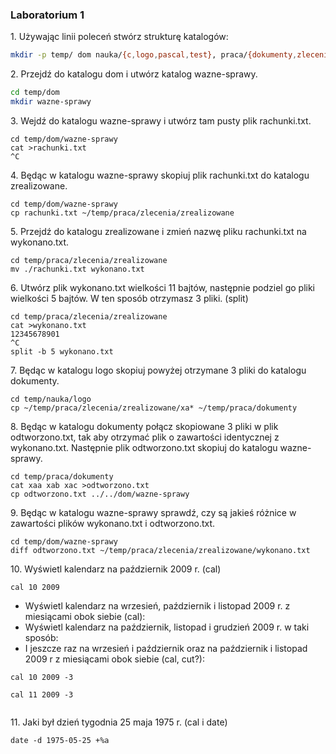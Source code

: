 ### Laboratorium 1

1\. Używając linii poleceń stwórz strukturę katalogów:

```sh
mkdir -p temp/ dom nauka/{c,logo,pascal,test}, praca/{dokumenty,zlecenia/{zrealizowane,niezrealizowane}}
```

2\. Przejdź do katalogu dom i utwórz katalog wazne-sprawy.
```sh
cd temp/dom
mkdir wazne-sprawy

```
3\. Wejdź do katalogu wazne-sprawy i utwórz tam pusty plik rachunki.txt.
```
cd temp/dom/wazne-sprawy
cat >rachunki.txt
^C

```
4\. Będąc w katalogu wazne-sprawy skopiuj plik rachunki.txt do katalogu zrealizowane.
```
cd temp/dom/wazne-sprawy
cp rachunki.txt ~/temp/praca/zlecenia/zrealizowane

```
5\. Przejdź do katalogu zrealizowane i zmień nazwę pliku rachunki.txt na wykonano.txt.
```
cd temp/praca/zlecenia/zrealizowane
mv ./rachunki.txt wykonano.txt
```
6\. Utwórz plik wykonano.txt wielkości 11 bajtów, następnie podziel go pliki wielkości 5 bajtów. W ten sposób otrzymasz 3 pliki. (split)
```
cd temp/praca/zlecenia/zrealizowane
cat >wykonano.txt
12345678901
^C
split -b 5 wykonano.txt
```
7\. Będąc w katalogu logo skopiuj powyżej otrzymane 3 pliki do katalogu dokumenty.
```
cd temp/nauka/logo
cp ~/temp/praca/zlecenia/zrealizowane/xa* ~/temp/praca/dokumenty
```
8\. Będąc w katalogu dokumenty połącz skopiowane 3 pliki w plik odtworzono.txt, tak aby otrzymać plik o zawartości identycznej z wykonano.txt.
   Następnie plik odtworzono.txt skopiuj do katalogu wazne-sprawy.
```
cd temp/praca/dokumenty
cat xaa xab xac >odtworzono.txt
cp odtworzono.txt ../../dom/wazne-sprawy
```
9\. Będąc w katalogu wazne-sprawy sprawdź, czy są jakieś różnice w zawartości plików wykonano.txt i odtworzono.txt.
```
cd temp/dom/wazne-sprawy
diff odtworzono.txt ~/temp/praca/zlecenia/zrealizowane/wykonano.txt
```
10\. Wyświetl kalendarz na październik 2009 r. (cal)
```
cal 10 2009

```
 - Wyświetl kalendarz na wrzesień, październik i listopad 2009 r. z miesiącami obok siebie (cal):
 - Wyświetl kalendarz na październik, listopad i grudzień 2009 r. w taki sposób:
 - I jeszcze raz na wrzesień i październik oraz na październik i listopad 2009 r z miesiącami obok siebie (cal, cut?):

```
cal 10 2009 -3

cal 11 2009 -3


```

11\. Jaki był dzień tygodnia 25 maja 1975 r. (cal i date)
```
date -d 1975-05-25 +%a

```



